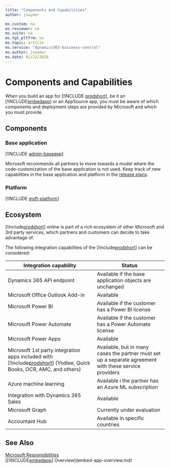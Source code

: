 ```yaml
---
title: "Components and Capabilities"
author: jswymer

ms.custom: na
ms.reviewer: na
ms.suite: na
ms.tgt_pltfrm: na
ms.topic: article
ms.service: "dynamics365-business-central"
ms.author: jswymer
ms.date: 01/22/2020
---
```


# Components and Capabilities

When you build an app for [!INCLUDE [prodshort](../developer/includes/prodshort.md)], be it an [!INCLUDE[embedapp](../developer/includes/embedapp.md)] or an AppSource app, you must be aware of which components and deployment steps are provided by Microsoft and which you must provide.

## Components

### Base application

[!INCLUDE [admin-baseapp](../developer/includes/admin-baseapp.md)]

Microsoft recommends all partners to move towards a model where the code-customization of the base application is not used. Keep track of new capabilities in the base application and platform in the [release plans](/dynamics365/release-plans/).  

### Platform

[!INCLUDE [msft-platform](../developer/includes/msft-platform.md)]

## Ecosystem

[!include[prodshort](../developer/includes/prodshort.md)] online is part of a rich ecosystem of other Microsoft and 3rd party services, which partners and customers can decide to take advantage of.  

The following integration capabilities of the [!include[prodshort](../developer/includes/prodshort.md)] can be considered:

|Integration capability  |Status  |
|------------------------|--------|
|Dynamics 365 API endpoint |Available if the base application objects are unchanged |
|Microsoft Office Outlook Add-in | Available  |
|Microsoft Power BI | Available if the customer has a Power BI license|
|Microsoft Power Automate| Available if the customer has a Power Automate license|
|Microsoft Power Apps| Available|
|Microsoft 1st party integration apps included with [!include[prodshort](../developer/includes/prodshort.md)] (Yodlee, Quick Books, OCR, AMC, and others)| Available, but in many cases the partner must set up a separate agreement with these service providers|
|Azure machine learning| Available i the partner has an Azure ML subscription|
|Integration with Dynamics 365 Sales| Available|
|Microsoft Graph     | Currently under evaluation        |
|Accountant Hub| Available in specific countries |

## See Also

[Microsoft Responsibilities](microsoft-responsibilities.md)  
[[!INCLUDE[embedapp](../developer/includes/embedapp.md)] Overview](embed-app-overview.md)  
